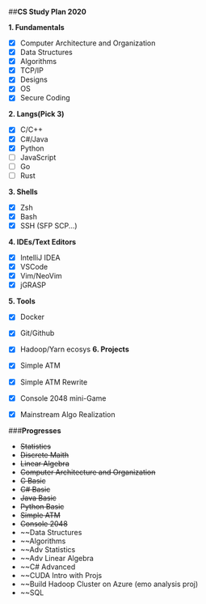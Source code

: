 ##**CS Study Plan 2020**

**1. Fundamentals**
  - [X] Computer Architecture and Organization
  - [X] Data Structures
  - [X] Algorithms
  - [X] TCP/IP
  - [X] Designs
  - [x] OS
  - [x] Secure Coding
  
**2. Langs(Pick 3)**
  - [X] C/C++
  - [X] C#/Java
  - [X] Python
  - [ ] JavaScript
  - [ ] Go
  - [ ] Rust

**3. Shells**
  - [X] Zsh
  - [x] Bash
  - [x] SSH (SFP SCP...)
  
**4. IDEs/Text Editors**
  - [X] IntelliJ IDEA
  - [X] VSCode
  - [x] Vim/NeoVim
  - [x] jGRASP

**5. Tools**
  - [x] Docker
  - [X] Git/Github
  - [x] Hadoop/Yarn ecosys
**6. Projects**
  - [X] Simple ATM
  - [X] Simple ATM Rewrite
  - [X] Console 2048 mini-Game
  - [X] Mainstream Algo Realization
  
  
  
###**Progresses**

- ~~Statistics~~
- ~~Discrete Maith~~
- ~~Linear Algebra~~
- ~~Computer Architecture and Organization~~
- ~~C Basic~~
- ~~C# Basic~~
- ~~Java Basic~~
- ~~Python Basic~~
- ~~Simple ATM~~
- ~~Console 2048~~
- ~~Data Structures 
- ~~Algorithms 
- ~~Adv Statistics 
- ~~Adv Linear Algebra 
- ~~C# Advanced 
- ~~CUDA Intro with Projs
- ~~Build Hadoop Cluster on Azure (emo analysis proj)
- ~~SQL
